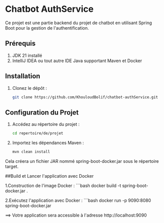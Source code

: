 # Chatbot AuthService

Ce projet est une partie backend du projet de chatbot en utilisant Spring Boot pour la gestion de l'authentification.

## Prérequis

1. JDK 21 installé
2. IntelliJ IDEA ou tout autre IDE Java supportant Maven et Docker

## Installation

1. Clonez le dépôt :

   ```bash
   git clone https://github.com/KhouloudBolif/chatbot-authService.git

## Configuration du Projet

1. Accédez au répertoire du projet :
      ```bash
      cd repertoire/de/projet
2. Importez les dépendances Maven :
      ```bash
      mvn clean install
Cela créera un fichier JAR nommé spring-boot-docker.jar sous le répertoire target.

##Build et Lancer l'application avec Docker

1.Construction de l'image Docker :
     ```bash
     docker build -t spring-boot-docker.jar .
     
2.Exécutez l'application avec Docker :
      ```bash
      docker run -p 9090:8080 spring-boot-docker.jar
      
==> Votre application sera accessible à l'adresse http://localhost:9090


